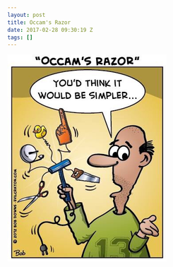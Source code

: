 ```yaml
---
layout: post
title: Occam's Razor
date: 2017-02-28 09:30:19 Z
tags: []
---
```

![](/media/2017/02/157815903257.jpg)
